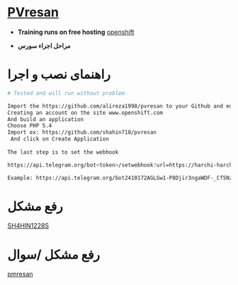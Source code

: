 # [PVresan](https://telegram.me/dontedit_bot)

* **Training runs on free hosting**
[openshift](https://www.openshift.com/)

* **مراحل اجراء سورس**


# راهنمای نصب و اجرا

```sh
# Tested and will run without problem

Import the https://github.com/alireza1998/pvresan to your Github and edit(line 2 token|line 118 userid-admin)
Creating an account on the site www.openshift.com
And build an application
Choose PHP 5.4
Import ex: https://github.com/shahin718/pvresan
 And click on Create Application
 
The last step is to set the webhook

https://api.telegram.org/bot<token>/setwebhook?url=https://harchi-harchi.rhcloud.com/Luncher.php

Example: https://api.telegram.org/bot2410172AGLGw1-P8Djir3ngaWDF-_Cf5Nzx-47Q/setwebhook?url=https://phppvresan-alirezapt.rhcloud.com/Luncher.php
```

# رفع مشکل 
[SH4HIN1228S](https://telegram.me/cliapi)

# رفع مشکل /سوال 
[pmresan](https://telegram.me/alireza_pt_bot) 
